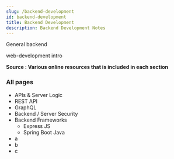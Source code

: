```yaml
---
slug: /backend-development
id: backend-development
title: Backend Development
description: Backend Development Notes
---
```


General backend

web-development intro

**Source : Various online resources that is included in each section**

### All pages

- APIs & Server Logic
- REST API
- GraphQL
- Backend / Server Security
- Backend Frameworks
  - Express JS
  - Spring Boot Java
- a
- b
- c
